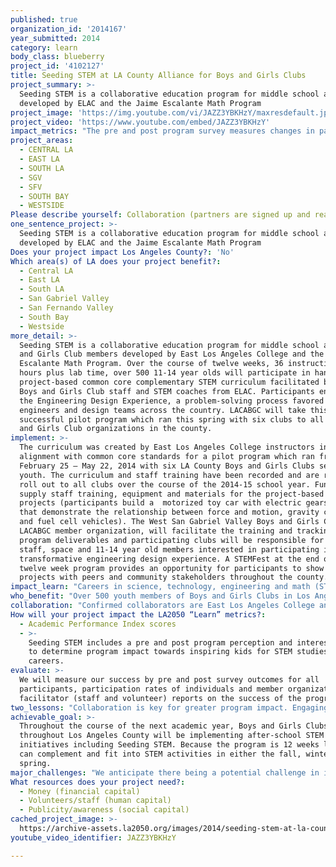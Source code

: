 ```yaml
---
published: true
organization_id: '2014167'
year_submitted: 2014
category: learn
body_class: blueberry
project_id: '4102127'
title: Seeding STEM at LA County Alliance for Boys and Girls Clubs
project_summary: >-
  Seeding STEM is a collaborative education program for middle school aged youth
  developed by ELAC and the Jaime Escalante Math Program
project_image: 'https://img.youtube.com/vi/JAZZ3YBKHzY/maxresdefault.jpg'
project_video: 'https://www.youtube.com/embed/JAZZ3YBKHzY'
impact_metrics: "The pre and post program survey measures changes in participant confidence in STEM subjects after successful completion of the 12 week program. Seeding STEM is designed as an intervention for 11-14 year olds to curb STEM apathy in high school and increase kids'  interest in STEM career paths. During the pilot program which ran in Spring 2014, participants showed a 35-50% improvement in their perceptions and performance self-evaluations of STEM subjects as well as a collective improvement in their plans to use STEM in their future careers from 49-67%.\r\n\r\nIndirectly, we hypothesize that increased academic confidence will lead to greater academic performance in API measures as program curriculum is designed in alignment with common core standards."
project_areas:
  - CENTRAL LA
  - EAST LA
  - SOUTH LA
  - SGV
  - SFV
  - SOUTH BAY
  - WESTSIDE
Please describe yourself: Collaboration (partners are signed up and ready to hit the ground running!)
one_sentence_project: >-
  Seeding STEM is a collaborative education program for middle school aged youth
  developed by ELAC and the Jaime Escalante Math Program
Does your project impact Los Angeles County?: 'No'
Which area(s) of LA does your project benefit?:
  - Central LA
  - East LA
  - South LA
  - San Gabriel Valley
  - San Fernando Valley
  - South Bay
  - Westside
more_detail: >-
  Seeding STEM is a collaborative education program for middle school aged Boys
  and Girls Club members developed by East Los Angeles College and the Jamie
  Escalante Math Program. Over the course of twelve weeks, 36 instructional
  hours plus lab time, over 500 11-14 year olds will participate in hands-on,
  project-based common core complementary STEM curriculum facilitated by trained
  Boys and Girls Club staff and STEM coaches from ELAC. Participants engage in
  the Engineering Design Experience, a problem-solving process favored by
  engineers and design teams across the country. LACABGC will take this
  successful pilot program which ran this spring with six clubs to all 26 Boys
  and Girls Club organizations in the county.
implement: >-
  The curriculum was created by East Los Angeles College instructors in
  alignment with common core standards for a pilot program which ran from
  February 25 – May 22, 2014 with six LA County Boys and Girls Clubs serving 120
  youth. The curriculum and staff training have been recorded and are ready to
  roll out to all clubs over the course of the 2014-15 school year. Funding will
  supply staff training, equipment and materials for the project-based learning
  projects (participants build a  motorized toy car with electric gears, gliders
  that demonstrate the relationship between force and motion, gravity cruisers,
  and fuel cell vehicles). The West San Gabriel Valley Boys and Girls Club, a
  LACABGC member organization, will facilitate the training and tracking of
  program deliverables and participating clubs will be responsible for providing
  staff, space and 11-14 year old members interested in participating in this
  transformative engineering design experience. A STEMFest at the end of the
  twelve week program provides an opportunity for participants to show off their
  projects with peers and community stakeholders throughout the county. 
impact_learn: "Careers in science, technology, engineering and math (STEM) are rapidly on the rise.  According to the U.S. Department of Commerce by 2018 STEM jobs will have increased by 17% over ten years as compared to 9.8% growth for non-STEM jobs. In addition, STEM workers tend to earn 26% more than their non-STEM counterparts. Despite all of this growth, as a country, we are failing our youth in terms of preparation for STEM jobs of the future.  The United States is ranked 49th in the quality of science and math education  and only 16% of American high school seniors are proficient in math and interested in a STEM career. In order for the United States and specifically Los Angeles to remain a global leader there must be a shift to bridge this gap.\r\n\r\nMiddle School is a vital time for young people. Kids are deciding where they fit in and what excites them. Capturing their interest in STEM at this age (11-14) encourages continued studies STEM courses in high school and college and post graduation career paths.\r\n\r\nAdditionally, minority young people are at a statistical disadvantage for quality STEM education and are disproportionately represented in the Boys and Girls Clubs of LA County  (2012 US Congress Joint Economic Committee report on STEM Education). The opportunity to serve and inspire Boys and Girls Club members through STEM opportunities supports the county’s workforce development needs for the future as well as fulfills the Boys and Girls Club mission to enable all young people, especially those who need us most, to reach their full potential as productive, caring, responsible citizens."
who_benefit: "Over 500 youth members of Boys and Girls Clubs in Los Angeles County (see list below, 20 members and two facilitating staff per club) will directly benefit from participating in Seeding STEM as will the professional staff and volunteers trained to facilitate the program. Indirectly, the surrounding schools and communities will benefit from engaged kids in the classroom and neighborhood inspiring their peers towards STEM fields of study.\r\n\r\nAntelope Valley Boys & Girls Club\r\nBoys & Girls Club of Carson\r\nBoys & Girls Club of Hollywood\r\nBoys & Girls Club of Malibu\r\nBoys & Girls Club of Pasadena\r\nBoys & Girls Club of Pomona Valley\r\nBoys & Girls Club of San Fernando Valley\r\nBoys & Girls Club of Venice\r\nBoys & Girls Club of West San Gabriel Valley \r\nBoys & Girls Club of Whittier\r\nBoys & Girls Clubs of Long Beach\r\nBoys & Girls Clubs of Santa Monica\r\nBoys & Girls Clubs of the Foothills\r\nBoys & Girls Clubs of the Los Angeles Harbor\r\nBoys & Girls Clubs of the South Bay\r\nChallengers Boys & Girls Club\r\nEast Los Angeles Boys & Girls Club\r\nEast Valley Boys & Girls Club\r\nFort MacArthur Youth Center\r\nLos Angeles Boys & Girls Club\r\nSalesian Boys & Girls Club of Los Angeles\r\nSanta Clarita Valley Boys & Girls Club\r\nThe Boys & Girls Club of Burbank and Greater East Valley, Inc.\r\nVariety Boys & Girls Club\r\nWatts / Willowbrook Boys & Girls Club\r\nWest Valley Boys & Girls Club\r\n\r\n\r\n\r\n\r\n\r\n\r\n\r\n"
collaboration: "Confirmed collaborators are East Los Angeles College and the Jaime Escalante Math Program which developed the curriculum and the West San Gabriel Valley Boys and Girls Club who successfully facilitated the pilot with six organizations this spring. Additionally, the Los Angeles County Alliance for Boys and Girls Clubs is committed to implementing Seeding STEM for its 26 member organizations throughout the county as part of its STEM initiative (facilitated by lead agency, West San Gabriel Valley Boys and Girls Club). The LACABGC has existed for over ten years and has a track record of county wide events and initiatives   designed to bring together the collective strengths of the individual organizations which are independent non-profits with their own governing boards (examples include Youth of the Year, Teen Summit and myriad program and training opportunities). Three factors critical to the success of this collaboration are the commitment of organization leadership in providing the space and staffing for the twelve week program, staff commitment to training (13 hours), and the facilitation of pre and post perception and interest surveys to measure impact.\r\n\r\nLos Angeles County Alliance for Boys and Girls Clubs:\r\nAntelope Valley Boys & Girls Club\r\nBoys & Girls Club of Carson\r\nBoys & Girls Club of Hollywood\r\nBoys & Girls Club of Malibu\r\nBoys & Girls Club of Pasadena\r\nBoys & Girls Club of Pomona Valley\r\nBoys & Girls Club of San Fernando Valley\r\nBoys & Girls Club of Venice\r\nBoys & Girls Club of West San Gabriel Valley \r\nBoys & Girls Club of Whittier\r\nBoys & Girls Clubs of Long Beach\r\nBoys & Girls Clubs of Santa Monica\r\nBoys & Girls Clubs of the Foothills\r\nBoys & Girls Clubs of the Los Angeles Harbor\r\nBoys & Girls Clubs of the South Bay\r\nChallengers Boys & Girls Club\r\nEast Los Angeles Boys & Girls Club\r\nEast Valley Boys & Girls Club\r\nFort MacArthur Youth Center\r\nLos Angeles Boys & Girls Club\r\nSalesian Boys & Girls Club of Los Angeles\r\nSanta Clarita Valley Boys & Girls Club\r\nThe Boys & Girls Club of Burbank and Greater East Valley, Inc.\r\nVariety Boys & Girls Club\r\nWatts / Willowbrook Boys & Girls Club\r\nWest Valley Boys & Girls Club"
How will your project impact the LA2050 “Learn” metrics?:
  - Academic Performance Index scores
  - >-
    Seeding STEM includes a pre and post program perception and interest survey
    to determine program impact towards inspiring kids for STEM studies and
    careers.
evaluate: >-
  We will measure our success by pre and post survey outcomes for all 
  participants, participation rates of individuals and member organizations and
  facilitator (staff and volunteer) reports on the success of the program.
two_lessons: "Collaboration is key for greater program impact. Engaging the educational talents and resources of local institutions such as East Los Angeles College and the Jaime Escalante Math Program ensured high quality curriculum serving common core standards.\r\n\r\nWe also learned that staff training and resources are necessary for engaged facilitators and program success. Ample training and coaching inspires confidence in youth development staff and is directly correlated with positive participant experience and outcomes."
achievable_goal: >-
  Throughout the course of the next academic year, Boys and Girls Clubs
  throughout Los Angeles County will be implementing after-school STEM
  initiatives including Seeding STEM. Because the program is 12 weeks long, it
  can complement and fit into STEM activities in either the fall, winter or
  spring.
major_challenges: "We anticipate there being a potential challenge in identifying space for a STEM lab required for the project (many pilot participants converted computer  labs into \"STEM\" labs). Additionally staff training could be a challenge for organizations with tight personnel structures and budgets. To overcome these challenges, funding for Seeing STEM includes support for lab supplies and staff training expenses such as overtime and transportation).\r\n\r\nBecause this is a collaborative, we can also overcome space challenges by sharing resources (i.e. community partner locations, neighboring participating organizations, etc.)."
What resources does your project need?:
  - Money (financial capital)
  - Volunteers/staff (human capital)
  - Publicity/awareness (social capital)
cached_project_image: >-
  https://archive-assets.la2050.org/images/2014/seeding-stem-at-la-county-alliance-for-boys-and-girls-clubs/img.youtube.com/vi/JAZZ3YBKHzY/maxresdefault.jpg
youtube_video_identifier: JAZZ3YBKHzY

---
```

